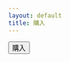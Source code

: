 ```yaml
---
layout: default
title: 購入
---
```


<form action="https://credit.j-payment.co.jp/gateway/payform.aspx"method="POST">
<input type="hidden"name="aid"value="119743">
<input type="hidden"name="pt"value="1">
<input type="hidden"name="cmd"value="0">
<input type="hidden"name="jb"value="CAPTURE">
<input type="hidden"name="am"value="1000">
<input type="hidden"name="tx"value="10">
<input type="hidden"name="sf"value="0">
<input type="submit"name="submit"value="購入">
</form> 
